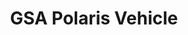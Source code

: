 ---
title: "GSA Polaris Vehicle"
description: "Polaris will be a small business governmentwide acquisition contract (GWAC) for acquiring customized information technology (IT) services and IT services-based solutions."
url-link: "https://www.gsa.gov/technology/it-contract-vehicles-and-purchasing-programs/governmentwide-acquisition-contracts/polarisr"
type: "HTML"
gov-only: "false"
is-external: "true"
publication-date: "July 01, 2023"
reading-time: "5"
resource-type: "Information Slick"
filter: "contract-solutions"
audience: "contracts-acquisitions"
branded-offerings: "acquisition-policy-it-category"
---